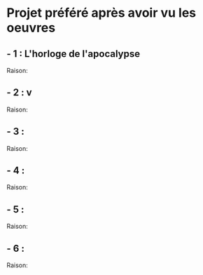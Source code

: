 # Projet préféré après avoir vu les oeuvres

## - 1 : L'horloge de l'apocalypse

Raison:

## - 2 : v

Raison: 

## - 3 : 

Raison: 
## - 4 : 

Raison: 

## - 5 : 

Raison: 

## - 6 : 

Raison: 


